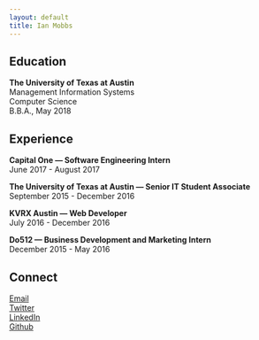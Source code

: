 ```yaml
---
layout: default
title: Ian Mobbs
---
```


## Education

**The University of Texas at Austin**  
Management Information Systems  
Computer Science  
B.B.A., May 2018  

## Experience

**Capital One — Software Engineering Intern**  
June 2017 - August 2017  

**The University of Texas at Austin — Senior IT Student Associate**  
September 2015 - December 2016

**KVRX Austin — Web Developer**  
July 2016 - December 2016  

**Do512 — Business Development and Marketing Intern**  
December 2015 - May 2016  

<!--
## Coursework

### MIS

MIS 375 - Strategic IT Management  
MIS 374 - Business Systems Development  
MIS 373 - Advanced Analytics Programming  
MIS 373 - Mobile Apps & Web Services  
  
### CS  
  
CS 329E - Software Engineering  
CS 329E - Data Visualization  
CS 329E - Elements of Mobile Computing  
  
### Other  
  
STA 371G - Statistics and Modeling  
MAN 338 - Learn Startup Essentials  
-->
## Connect  

<a href="mailto:ianmobbs@gmail.com" target="_blank">Email</a>  
<a href="https://twitter.com/mobbsdev" target="_blank">Twitter</a>  
<a href="https://linkedin.com/in/ianmobbs" target="_blank">LinkedIn</a>  
<a href="https://github.com/ianmobbs" target="_blank">Github</a>  
  
<br />
<br />

<!--
Howdy
-->